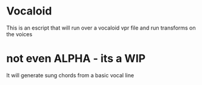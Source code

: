 # Vocaloid

This is an escript that will run over a vocaloid vpr file and run transforms on the voices

# not even ALPHA - its a WIP

It will generate sung chords from a basic vocal line